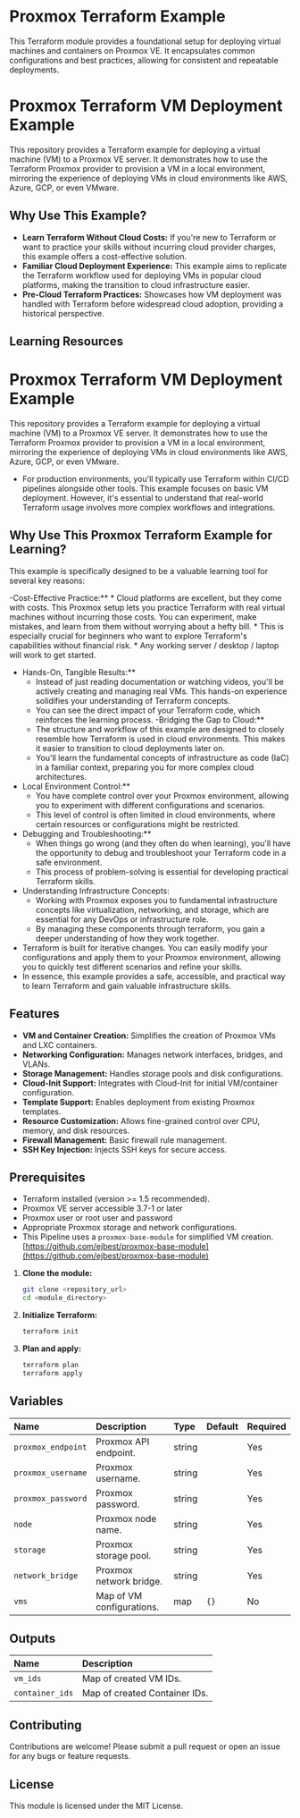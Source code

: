 
# Proxmox Terraform Example 
This Terraform module provides a foundational setup for deploying virtual machines and containers on Proxmox VE. It encapsulates common configurations and best practices, allowing for consistent and repeatable deployments.

# Proxmox Terraform VM Deployment Example

This repository provides a Terraform example for deploying a virtual machine (VM) to a Proxmox VE server. It demonstrates how to use the Terraform Proxmox provider to provision a VM in a local environment, mirroring the experience of deploying VMs in cloud environments like AWS, Azure, GCP, or even VMware.

## Why Use This Example?

* **Learn Terraform Without Cloud Costs:** If you're new to Terraform or want to practice your skills without incurring cloud provider charges, this example offers a cost-effective solution.
* **Familiar Cloud Deployment Experience:** This example aims to replicate the Terraform workflow used for deploying VMs in popular cloud platforms, making the transition to cloud infrastructure easier.
* **Pre-Cloud Terraform Practices:** Showcases how VM deployment was handled with Terraform before widespread cloud adoption, providing a historical perspective.

## Learning Resources
# Proxmox Terraform VM Deployment Example
This repository provides a Terraform example for deploying a virtual machine (VM) to a Proxmox VE server. It demonstrates how to use the Terraform Proxmox provider to provision a VM in a local environment, mirroring the experience of deploying VMs in cloud environments like AWS, Azure, GCP, or even VMware.
- For production environments, you'll typically use Terraform within CI/CD pipelines alongside other tools. This example focuses on basic VM deployment. However, it's essential to understand that real-world Terraform usage involves more complex workflows and integrations.

## Why Use This Proxmox Terraform Example for Learning?

This example is specifically designed to be a valuable learning tool for several key reasons:

-Cost-Effective Practice:**
    * Cloud platforms are excellent, but they come with costs. This Proxmox setup lets you practice Terraform with real virtual machines without incurring those costs. You can experiment, make mistakes, and learn from them without worrying about a hefty bill.
    * This is especially crucial for beginners who want to explore Terraform's capabilities without financial risk.
    * Any working server / desktop / laptop will work to get started.
- Hands-On, Tangible Results:**
    * Instead of just reading documentation or watching videos, you'll be actively creating and managing real VMs. This hands-on experience solidifies your understanding of Terraform concepts.
    * You can see the direct impact of your Terraform code, which reinforces the learning process.
-Bridging the Gap to Cloud:**
    * The structure and workflow of this example are designed to closely resemble how Terraform is used in cloud environments. This makes it easier to transition to cloud deployments later on.
    * You'll learn the fundamental concepts of infrastructure as code (IaC) in a familiar context, preparing you for more complex cloud architectures.
- Local Environment Control:**
    * You have complete control over your Proxmox environment, allowing you to experiment with different configurations and scenarios.
    * This level of control is often limited in cloud environments, where certain resources or configurations might be restricted.
- Debugging and Troubleshooting:**
    * When things go wrong (and they often do when learning), you'll have the opportunity to debug and troubleshoot your Terraform code in a safe environment.
    * This process of problem-solving is essential for developing practical Terraform skills.
- Understanding Infrastructure Concepts:
    * Working with Proxmox exposes you to fundamental infrastructure concepts like virtualization, networking, and storage, which are essential for any DevOps or infrastructure role.
    * By managing these components through terraform, you gain a deeper understanding of how they work together.
- Terraform is built for iterative changes. You can easily modify your configurations and apply them to your Proxmox environment, allowing you to quickly test different scenarios and refine your skills.
- In essence, this example provides a safe, accessible, and practical way to learn Terraform and gain valuable infrastructure skills.




## Features

* **VM and Container Creation:** Simplifies the creation of Proxmox VMs and LXC containers.
* **Networking Configuration:** Manages network interfaces, bridges, and VLANs.
* **Storage Management:** Handles storage pools and disk configurations.
* **Cloud-Init Support:** Integrates with Cloud-Init for initial VM/container configuration.
* **Template Support:** Enables deployment from existing Proxmox templates.
* **Resource Customization:** Allows fine-grained control over CPU, memory, and disk resources.
* **Firewall Management:** Basic firewall rule management.
* **SSH Key Injection:** Injects SSH keys for secure access.

## Prerequisites

- Terraform installed (version >= 1.5 recommended).
- Proxmox VE server accessible 3.7-1 or later
- Proxmox user or root user and password
- Appropriate Proxmox storage and network configurations.
- This Pipeline uses a `proxmox-base-module` for simplified VM creation. 
[https://github.com/ejbest/proxmox-base-module](https://github.com/ejbest/proxmox-base-module)


1.  **Clone the module:**

    ```bash
    git clone <repository_url>
    cd <module_directory>
    ```

3.  **Initialize Terraform:**

    ```bash
    terraform init
    ```

4.  **Plan and apply:**

    ```bash
    terraform plan
    terraform apply
    ```

## Variables

| Name                | Description                                    | Type   | Default | Required |
| :------------------ | :--------------------------------------------- | :----- | :------ | :------- |
| `proxmox_endpoint`  | Proxmox API endpoint.                          | string |         | Yes      |
| `proxmox_username`  | Proxmox username.                              | string |         | Yes      |
| `proxmox_password`  | Proxmox password.                              | string |         | Yes     |
| `node`              | Proxmox node name.                             | string |         | Yes      |
| `storage`           | Proxmox storage pool.                          | string |         | Yes      |
| `network_bridge`    | Proxmox network bridge.                        | string |         | Yes      |
| `vms`               | Map of VM configurations.                      | map    | `{}`    | No       |

## Outputs

| Name             | Description                               |
| :--------------- | :---------------------------------------- |
| `vm_ids`         | Map of created VM IDs.                    |
| `container_ids`  | Map of created Container IDs.             |

## Contributing

Contributions are welcome! Please submit a pull request or open an issue for any bugs or feature requests.

## License

This module is licensed under the MIT License.

